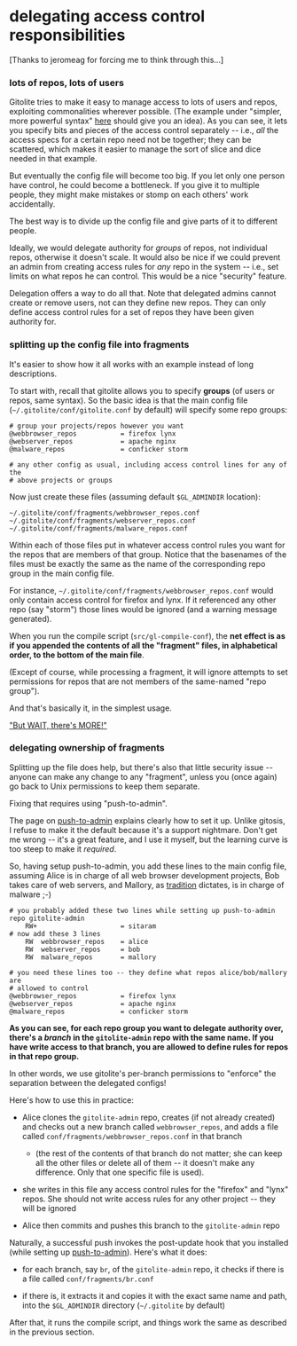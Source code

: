# delegating access control responsibilities

[Thanks to jeromeag for forcing me to think through this...]

### lots of repos, lots of users

Gitolite tries to make it easy to manage access to lots of users and repos,
exploiting commonalities wherever possible.  (The example under "simpler, more
powerful syntax" [here][ml] should give you an idea).  As you can see, it lets
you specify bits and pieces of the access control separately -- i.e., *all*
the access specs for a certain repo need not be together; they can be
scattered, which makes it easier to manage the sort of slice and dice needed
in that example.

[ml]: http://github.com/sitaramc/gitolite/blob/ml/update.mkd

But eventually the config file will become too big.  If you let only one
person have control, he could become a bottleneck.  If you give it to multiple
people, they might make mistakes or stomp on each others' work accidentally.

The best way is to divide up the config file and give parts of it to different
people.

Ideally, we would delegate authority for *groups* of repos, not individual
repos, otherwise it doesn't scale.  It would also be nice if we could prevent
an admin from creating access rules for *any* repo in the system -- i.e., set
limits on what repos he can control.  This would be a nice "security" feature.

Delegation offers a way to do all that.  Note that delegated admins cannot
create or remove users, not can they define new repos.  They can only define
access control rules for a set of repos they have been given authority for.

### splitting up the config file into fragments

It's easier to show how it all works with an example instead of long
descriptions.

To start with, recall that gitolite allows you to specify **groups** (of users
or repos, same syntax).  So the basic idea is that the main config file
(`~/.gitolite/conf/gitolite.conf` by default) will specify some repo groups:

    # group your projects/repos however you want
    @webbrowser_repos           = firefox lynx
    @webserver_repos            = apache nginx
    @malware_repos              = conficker storm

    # any other config as usual, including access control lines for any of the
    # above projects or groups

Now just create these files (assuming default `$GL_ADMINDIR` location):

    ~/.gitolite/conf/fragments/webbrowser_repos.conf
    ~/.gitolite/conf/fragments/webserver_repos.conf
    ~/.gitolite/conf/fragments/malware_repos.conf

Within each of those files put in whatever access control rules you want for
the repos that are members of that group.  Notice that the basenames of the
files must be exactly the same as the name of the corresponding repo group in
the main config file.

For instance, `~/.gitolite/conf/fragments/webbrowser_repos.conf` would only
contain access control for firefox and lynx.  If it referenced any other repo
(say "storm") those lines would be ignored (and a warning message generated).

When you run the compile script (`src/gl-compile-conf`), the **net effect is
as if you appended the contents of all the "fragment" files, in alphabetical
order, to the bottom of the main file**.

(Except of course, while processing a fragment, it will ignore attempts to set
permissions for repos that are not members of the same-named "repo group").

And that's basically it, in the simplest usage.

["But WAIT, there's MORE!"][bwtm]

[bwtm]: http://en.wikipedia.org/wiki/Ed_Valenti#But_Wait.21_There.27s_More

### delegating ownership of fragments

Splitting up the file does help, but there's also that little security issue
-- anyone can make any change to any "fragment", unless you (once again) go
back to Unix permissions to keep them separate.

Fixing that requires using "push-to-admin".

The page on [push-to-admin][ptd] explains clearly how to set it up.  Unlike
gitosis, I refuse to make it the default because it's a support nightmare.
Don't get me wrong -- it's a great feature, and I use it myself, but the
learning curve is too steep to make it *required*.

[ptd]: http://github.com/sitaramc/gitolite/blob/pu/doc/4-push-to-admin.mkd

So, having setup push-to-admin, you add these lines to the main config file,
assuming Alice is in charge of all web browser development projects, Bob takes
care of web servers, and Mallory, as [tradition][abe] dictates, is in charge
of malware ;-)

[abe]: http://en.wikipedia.org/wiki/Alice_and_Bob#List_of_characters

    # you probably added these two lines while setting up push-to-admin
    repo gitolite-admin
        RW+                     = sitaram
    # now add these 3 lines
        RW  webbrowser_repos    = alice
        RW  webserver_repos     = bob
        RW  malware_repos       = mallory

    # you need these lines too -- they define what repos alice/bob/mallory are
    # allowed to control
    @webbrowser_repos           = firefox lynx
    @webserver_repos            = apache nginx
    @malware_repos              = conficker storm

**As you can see, for each repo group you want to delegate authority over,
there's a *branch* in the `gitolite-admin` repo with the same name.  If you
have write access to that branch, you are allowed to define rules for repos in
that repo group.**

In other words, we use gitolite's per-branch permissions to "enforce" the
separation between the delegated configs!

Here's how to use this in practice:

  * Alice clones the `gitolite-admin` repo, creates (if not already created) and
    checks out a new branch called `webbrowser_repos`, and adds a file called
    `conf/fragments/webbrowser_repos.conf` in that branch

      * (the rest of the contents of that branch do not matter; she can keep
        all the other files or delete all of them -- it doesn't make any
        difference.  Only that one specific file is used).

  * she writes in this file any access control rules for the "firefox" and
    "lynx" repos.  She should not write access rules for any other project --
    they will be ignored

  * Alice then commits and pushes this branch to the `gitolite-admin` repo

Naturally, a successful push invokes the post-update hook that you installed
(while setting up [push-to-admin][ptd]).  Here's what it does:

  * for each branch, say `br`, of the `gitolite-admin` repo, it checks if
    there is a file called `conf/fragments/br.conf`

  * if there is, it extracts it and copies it with the exact same name and
    path, into the `$GL_ADMINDIR` directory (`~/.gitolite` by default)

After that, it runs the compile script, and things work the same as described
in the previous section.

